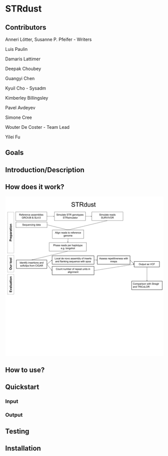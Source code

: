 # STRdust

## Contributors

Anneri Lötter, Susanne P. Pfeifer - Writers

Luis Paulin

Damaris Lattimer

Deepak Choubey

Guangyi Chen

Kyuil Cho - Sysadm

Kimberley Billingsley

Pavel Avdeyev

Simone Cree

Wouter De Coster - Team Lead

Yilei Fu

## Goals


## Introduction/Description

## How does it work?

![alt text](https://raw.githubusercontent.com/collaborativebioinformatics/STR_Integration/main/Flow%20chart%20group2.jpg)

## How to use?

## Quickstart

### Input

### Output

## Testing

## Installation

 
